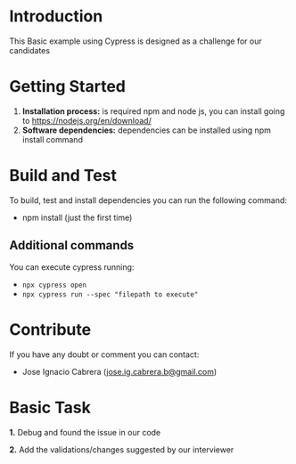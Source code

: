 # Introduction

This Basic example using Cypress is designed as a challenge for our candidates


# Getting Started

1. **Installation process:**
is required npm and node js, you can install going to https://nodejs.org/en/download/  
2. **Software dependencies:** dependencies can be installed using npm install command

# Build and Test
To build, test and install dependencies you can run the following command:
- npm install (just the first time)
## Additional commands
You can execute cypress running:
- `npx cypress open`
- `npx cypress run --spec "filepath to execute"`

# Contribute
If you have any doubt or comment you can contact:
- Jose Ignacio Cabrera (jose.ig.cabrera.b@gmail.com)

# Basic Task
**1.** Debug and found the issue in our code

**2.** Add the validations/changes suggested by our interviewer